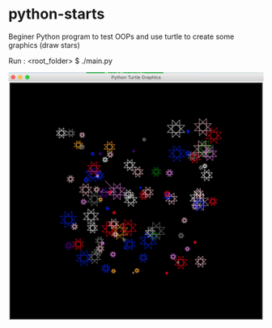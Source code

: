 # python-starts

Beginer Python program to test OOPs and use turtle to create some  graphics (draw stars)

Run : <root_folder> $ ./main.py
  

![sample](https://github.com/shilesh/python-stars/blob/master/Screenshot%202020-04-29%20at%201.16.15%20PM.png)
